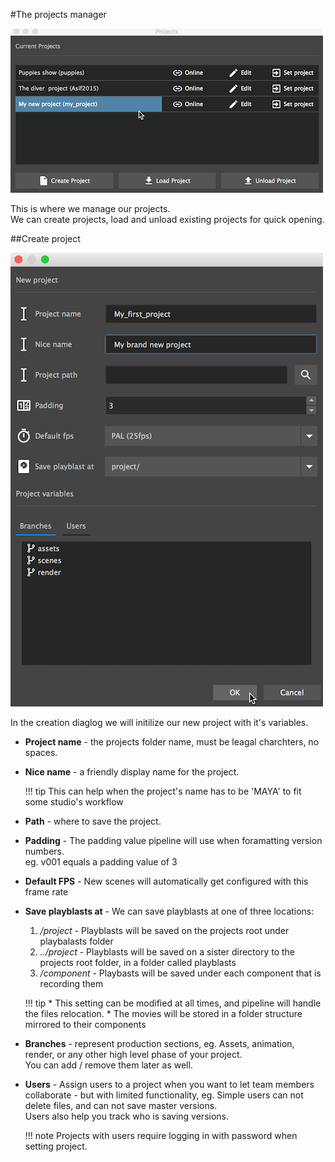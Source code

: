 #The projects manager

![The projects window](projects_window.png)

This is where we manage our projects.<br />
We can create projects, load and unload existing projects for quick opening.

##Create project


![Create new project](new_project.png)

In the creation diaglog we will initilize our new project with it's variables.

* **Project name** - the projects folder name, must be leagal charchters, no spaces.
* **Nice name** - a friendly display name for the project.
    
    !!! tip
        This can help when the project's name has to be 'MAYA' to fit some studio's workflow

* **Path** - where to save the project.
* **Padding** - The padding value pipeline will use when foramatting version numbers.<br />
eg. v001 equals a padding value of 3
* **Default FPS** - New scenes will automatically get configured with this frame rate
* **Save playblasts at** - We can save playblasts at one of three locations:
    1. _/project_ - Playblasts will be saved on the projects root under playbalasts folder
    2. _../project_ - Playblasts will be saved on a sister directory to the projects root folder, in a folder called playblasts
    3. _/component_ - Playbasts will be saved under each component that is recording them

    !!! tip
        * This setting can be modified at all times, and pipeline will handle the files relocation.
        * The movies will be stored in a folder structure mirrored to their components 

* **Branches** - represent production sections, eg. Assets, animation, render, or any other high level phase of your project.<br />
You can add / remove them later as well.
* **Users** - Assign users to a project when you want to let team members collaborate - but with limited functionality, eg. Simple users can not delete files, and can not save master versions.<br />
Users also help you track who is saving versions.

    !!! note
        Projects with users require logging in with password when setting project.
    